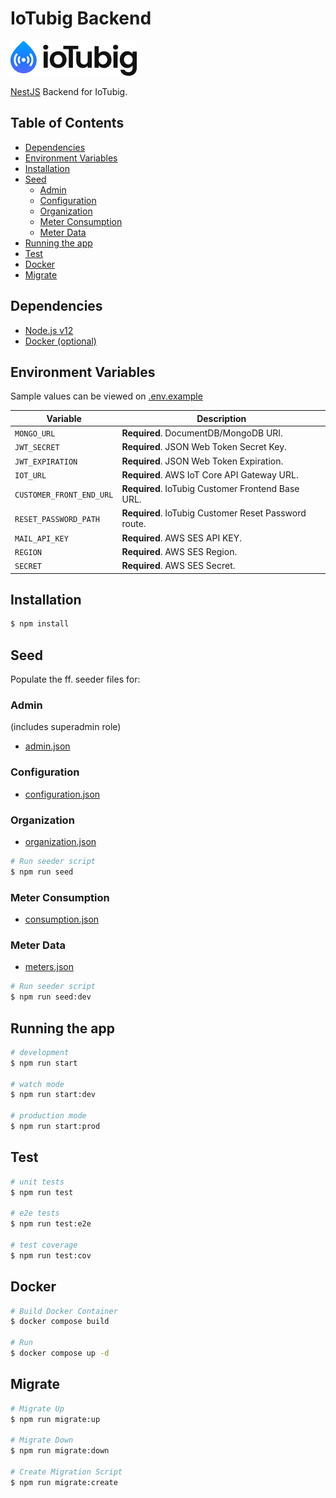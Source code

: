 # IoTubig Backend

![logo](logo.png)

[NestJS](https://nestjs.com/) Backend for IoTubig.

## Table of Contents

- [Dependencies](#dependencies)
- [Environment Variables](#environment-variables)
- [Installation](#installation)
- [Seed](#seed)
  - [Admin](#admin)
  - [Configuration](#configuration)
  - [Organization](#organization)
  - [Meter Consumption](#meter-consumption)
  - [Meter Data](#meter-data)
- [Running the app](#running-the-app)
- [Test](#test)
- [Docker](#docker)
- [Migrate](#migrate)

## Dependencies

- [Node.js v12](https://nodejs.org/download/release/latest-v12.x/)
- [Docker (optional)](https://docs.docker.com/get-docker/)

## Environment Variables

Sample values can be viewed on [.env.example](./.env.example)

| Variable                 | Description                                          |
| ------------------------ | ---------------------------------------------------- |
| `MONGO_URL`              | **Required**. DocumentDB/MongoDB URI.                |
| `JWT_SECRET`             | **Required**. JSON Web Token Secret Key.             |
| `JWT_EXPIRATION`         | **Required**. JSON Web Token Expiration.             |
| `IOT_URL`                | **Required**. AWS IoT Core API Gateway URL.          |
| `CUSTOMER_FRONT_END_URL` | **Required**. IoTubig Customer Frontend Base URL.    |
| `RESET_PASSWORD_PATH`    | **Required**. IoTubig Customer Reset Password route. |
| `MAIL_API_KEY`           | **Required**. AWS SES API KEY.                       |
| `REGION`                 | **Required**. AWS SES Region.                        |
| `SECRET`                 | **Required**. AWS SES Secret.                        |

## Installation

```bash
$ npm install
```

## Seed

Populate the ff. seeder files for:

### Admin

(includes superadmin role)

- [admin.json](./src/database/seeders/admin/admin.json)

### Configuration

- [configuration.json](./src/database/seeders/configuration/configuration.json)

### Organization

- [organization.json](./src/database/seeders/organization/organization.json)

```bash
# Run seeder script
$ npm run seed
```

### Meter Consumption

- [consumption.json](./src/database/seeders/consumption/consumption.json)

### Meter Data

- [meters.json](./src/database/seeders/consumption/meters.json)

```bash
# Run seeder script
$ npm run seed:dev
```

## Running the app

```bash
# development
$ npm run start

# watch mode
$ npm run start:dev

# production mode
$ npm run start:prod
```

## Test

```bash
# unit tests
$ npm run test

# e2e tests
$ npm run test:e2e

# test coverage
$ npm run test:cov
```

## Docker

```bash
# Build Docker Container
$ docker compose build

# Run
$ docker compose up -d
```

## Migrate

```bash
# Migrate Up
$ npm run migrate:up

# Migrate Down
$ npm run migrate:down

# Create Migration Script
$ npm run migrate:create
```
 
